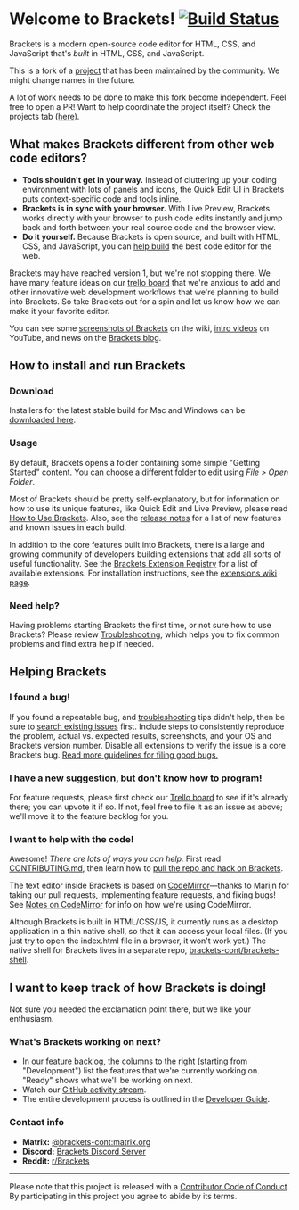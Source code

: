 # Welcome to Brackets! [![Build Status](https://travis-ci.org/brackets-cont/brackets.svg?branch=master)](https://travis-ci.org/brackets-cont/brackets)

Brackets is a modern open-source code editor for HTML, CSS, and JavaScript that's *built* in HTML, CSS, and JavaScript.

This is a fork of a [project](https://github.com/brackets-cont/brackets) that has been maintained by the community. We might change names in the future.

A lot of work needs to be done to make this fork become independent. Feel free to open a PR! Want to help coordinate the project itself? Check the projects tab ([here](https://github.com/brackets-cont/brackets/projects/1?fullscreen=true)).

## What makes Brackets different from other web code editors?

* **Tools shouldn't get in your way.** Instead of cluttering up your coding environment with lots of panels and icons, the Quick Edit UI in Brackets puts context-specific code and tools inline.
* **Brackets is in sync with your browser.** With Live Preview, Brackets works directly with your browser to push code edits instantly and jump back and forth between your real source code and the browser view.
* **Do it yourself.** Because Brackets is open source, and built with HTML, CSS, and JavaScript, you can [help build](https://github.com/brackets-cont/brackets/blob/master/CONTRIBUTING.md) the best code editor for the web.

Brackets may have reached version 1, but we're not stopping there. We have many feature ideas on our [trello board](http://bit.ly/BracketsTrelloBoard) that we're anxious to add and other innovative web development workflows that we're planning to build into Brackets. So take Brackets out for a spin and let us know how we can make it your favorite editor.

You can see some [screenshots of Brackets](https://github.com/brackets-cont/brackets/wiki/Brackets-Screenshots) on the wiki, [intro videos](http://www.youtube.com/user/CodeBrackets) on YouTube, and news on the [Brackets blog](http://blog.brackets.io/).

## How to install and run Brackets

### Download

Installers for the latest stable build for Mac and Windows can be [downloaded here](https://brackets-cont.github.io/).

### Usage

By default, Brackets opens a folder containing some simple "Getting Started" content. You can choose a different folder to edit using *File > Open Folder*.

Most of Brackets should be pretty self-explanatory, but for information on how to use its unique features, like Quick Edit and Live Preview, please read [How to Use Brackets](http://github.com/brackets-cont/brackets/wiki/How-to-Use-Brackets). Also, see the [release notes](http://github.com/brackets-cont/brackets/wiki/Release-Notes) for a list of new features and known issues in each build.

In addition to the core features built into Brackets, there is a large and growing community of developers building extensions that add all sorts of useful functionality. See the [Brackets Extension Registry](https://registry.brackets.io/) for a list of available extensions. For installation instructions, see the [extensions wiki page](https://github.com/brackets-cont/brackets/wiki/Brackets-Extensions).

### Need help?

Having problems starting Brackets the first time, or not sure how to use Brackets? Please review [Troubleshooting](https://github.com/brackets-cont/brackets/wiki/Troubleshooting), which helps you to fix common problems and find extra help if needed.

## Helping Brackets

### I found a bug!

If you found a repeatable bug, and [troubleshooting](https://github.com/brackets-cont/brackets/wiki/Troubleshooting) tips didn't help, then be sure to [search existing issues](https://github.com/brackets-cont/brackets/issues) first. Include steps to consistently reproduce the problem, actual vs. expected results, screenshots, and your OS and Brackets version number. Disable all extensions to verify the issue is a core Brackets bug. [Read more guidelines for filing good bugs.](https://github.com/brackets-cont/brackets/wiki/How-to-Report-an-Issue)

### I have a new suggestion, but don't know how to program!

For feature requests, please first check our [Trello board](http://bit.ly/BracketsBacklog) to see if it's already there; you can upvote it if so. If not, feel free to file it as an issue as above; we'll move it to the feature backlog for you.

### I want to help with the code!

Awesome! _There are lots of ways you can help._ First read [CONTRIBUTING.md](https://github.com/brackets-cont/brackets/blob/master/CONTRIBUTING.md), then learn how to [pull the repo and hack on Brackets](https://github.com/brackets-cont/brackets/wiki/How-to-Hack-on-Brackets).

The text editor inside Brackets is based on [CodeMirror](http://github.com/codemirror/CodeMirror)—thanks to Marijn for taking our pull requests, implementing feature requests, and fixing bugs! See [Notes on CodeMirror](https://github.com/brackets-cont/brackets/wiki/Notes-on-CodeMirror) for info on how we're using CodeMirror.

Although Brackets is built in HTML/CSS/JS, it currently runs as a desktop application in a thin native shell, so that it can access your local files. (If you just try to open the index.html file in a browser, it won't work yet.) The native shell for Brackets lives in a separate repo, [brackets-cont/brackets-shell](https://github.com/brackets-cont/brackets-shell/).

## I want to keep track of how Brackets is doing!

Not sure you needed the exclamation point there, but we like your enthusiasm.

### What's Brackets working on next?

* In our [feature backlog](http://bit.ly/BracketsBacklog), the columns to the right (starting from "Development") list the features that we're currently working on. "Ready" shows what we'll be working on next.
* Watch our [GitHub activity stream](https://github.com/brackets-cont/brackets/pulse).
* The entire development process is outlined in the [Developer Guide](https://github.com/brackets-cont/brackets/wiki/Brackets-Developers-Guide).

### Contact info

* **Matrix:** [@brackets-cont:matrix.org](https://matrix.to/#/#brackets-cont:matrix.org)
* **Discord:** [Brackets Discord Server](https://discord.gg/rBpTBPttca)
* **Reddit:** [r/Brackets](https://www.reddit.com/r/brackets/)

---

Please note that this project is released with a [Contributor Code of Conduct](https://github.com/brackets-cont/brackets/blob/master/CODE_OF_CONDUCT.md). By participating in this project you agree to abide by its terms.

